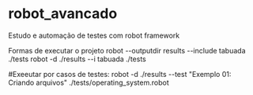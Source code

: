 # robot_avancado
Estudo e automação de testes com robot framework


Formas de executar o projeto
robot --outputdir results --include tabuada ./tests
robot -d ./results --i tabuada ./tests

#Exeeutar por casos de testes:
robot -d ./results --test "Exemplo 01: Criando arquivos" ./tests/operating_system.robot
